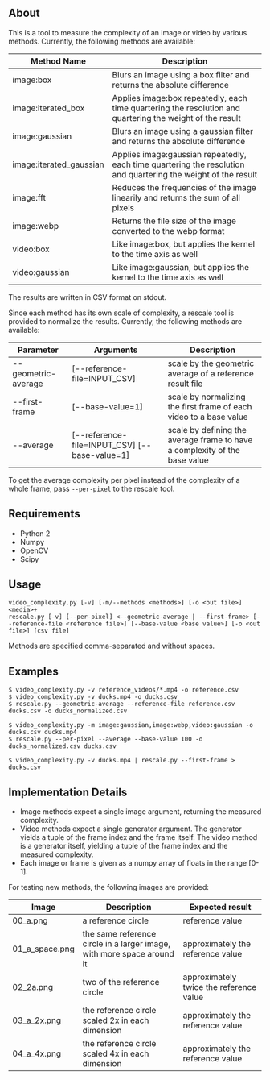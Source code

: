 ## About

This is a tool to measure the complexity of an image or video by various methods. Currently, the following methods are available:

Method Name | Description
--- | ---
image:box | Blurs an image using a box filter and returns the absolute difference
image:iterated_box | Applies image:box repeatedly, each time quartering the resolution and quartering the weight of the result
image:gaussian | Blurs an image using a gaussian filter and returns the absolute difference
image:iterated_gaussian | Applies image:gaussian repeatedly, each time quartering the resolution and quartering the weight of the result
image:fft | Reduces the frequencies of the image linearily and returns the sum of all pixels
image:webp | Returns the file size of the image converted to the webp format
video:box | Like image:box, but applies the kernel to the time axis as well
video:gaussian | Like image:gaussian, but applies the kernel to the time axis as well

The results are written in CSV format on stdout.

Since each method has its own scale of complexity, a rescale tool is provided to normalize the results. Currently, the following methods are available:

Parameter | Arguments | Description
--- | --- | ---
--geometric-average | [--reference-file=INPUT_CSV] | scale by the geometric average of a reference result file
--first-frame | [--base-value=1] | scale by normalizing the first frame of each video to a base value
--average | [--reference-file=INPUT_CSV] [--base-value=1] | scale by defining the average frame to have a complexity of the base value

To get the average complexity per pixel instead of the complexity of a whole frame, pass `--per-pixel` to the rescale tool.

## Requirements

* Python 2
* Numpy
* OpenCV
* Scipy

## Usage

```
video_complexity.py [-v] [-m/--methods <methods>] [-o <out file>] <media>+
rescale.py [-v] [--per-pixel] <--geometric-average | --first-frame> [--reference-file <reference file>] [--base-value <base value>] [-o <out file>] [csv file]
```

Methods are specified comma-separated and without spaces.

## Examples

```
$ video_complexity.py -v reference_videos/*.mp4 -o reference.csv
$ video_complexity.py -v ducks.mp4 -o ducks.csv
$ rescale.py --geometric-average --reference-file reference.csv ducks.csv -o ducks_normalized.csv
```

```
$ video_complexity.py -m image:gaussian,image:webp,video:gaussian -o ducks.csv ducks.mp4
$ rescale.py --per-pixel --average --base-value 100 -o ducks_normalized.csv ducks.csv
```

```
$ video_complexity.py -v ducks.mp4 | rescale.py --first-frame > ducks.csv
```

## Implementation Details

* Image methods expect a single image argument, returning the measured complexity.
* Video methods expect a single generator argument. The generator yields a tuple of the frame index and the frame itself. The video method is a generator itself, yielding a tuple of the frame index and the measured complexity.
* Each image or frame is given as a numpy array of floats in the range [0-1].

For testing new methods, the following images are provided:

Image | Description | Expected result
--- | --- | ---
00_a.png | a reference circle | reference value
01_a_space.png | the same reference circle in a larger image, with more space around it | approximately the reference value
02_2a.png | two of the reference circle | approximately twice the reference value
03_a_2x.png | the reference circle scaled 2x in each dimension | approximately the reference value
04_a_4x.png | the reference circle scaled 4x in each dimension | approximately the reference value

